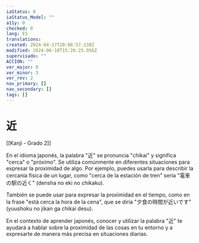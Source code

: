 ```yaml
---
iaStatus: 0
iaStatus_Model: ""
a11y: 0
checked: 0
lang: ES
translations: 
created: 2024-04-17T20:08:57.130Z
modified: 2024-06-10T15:26:25.956Z
supervisado: ""
ACCION: ""
ver_major: 0
ver_minor: 3
ver_rev: 2
nav_primary: []
nav_secondary: []
tags: []
---
```

# 近

[[Kanji - Grado 2]]

En el idioma japonés, la palabra "近" se pronuncia "chikai" y significa "cerca" o "próximo". Se utiliza comúnmente en diferentes situaciones para expresar la proximidad de algo. Por ejemplo, puedes usarla para describir la cercanía física de un lugar, como "cerca de la estación de tren" sería "電車の駅の近く" (densha no eki no chikaku).

También se puede usar para expresar la proximidad en el tiempo, como en la frase "está cerca la hora de la cena", que se diría "夕食の時間が近いです" (yuushoku no jikan ga chikai desu).

En el contexto de aprender japonés, conocer y utilizar la palabra "近" te ayudará a hablar sobre la proximidad de las cosas en tu entorno y a expresarte de manera más precisa en situaciones diarias.

